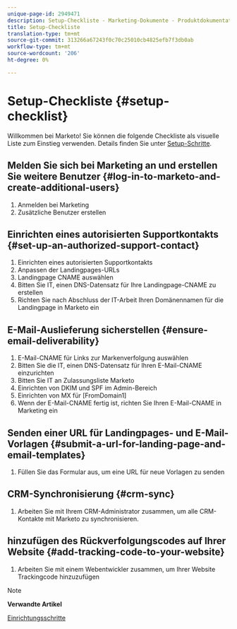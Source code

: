 ```yaml
---
unique-page-id: 2949471
description: Setup-Checkliste - Marketing-Dokumente - Produktdokumentation
title: Setup-Checkliste
translation-type: tm+mt
source-git-commit: 313266a67243f0c70c25010cb4825efb7f3db0ab
workflow-type: tm+mt
source-wordcount: '206'
ht-degree: 0%

---
```



# Setup-Checkliste {#setup-checklist}

Willkommen bei Marketo! Sie können die folgende Checkliste als visuelle Liste zum Einstieg verwenden. Details finden Sie unter [Setup-Schritte](../../getting-started/setup-steps.md).

## Melden Sie sich bei Marketing an und erstellen Sie weitere Benutzer {#log-in-to-marketo-and-create-additional-users}

1. Anmelden bei Marketing
1. Zusätzliche Benutzer erstellen

## Einrichten eines autorisierten Supportkontakts {#set-up-an-authorized-support-contact}

1. Einrichten eines autorisierten Supportkontakts
1. Anpassen der Landingpages-URLs
1. Landingpage CNAME auswählen
1. Bitten Sie IT, einen DNS-Datensatz für Ihre Landingpage-CNAME zu erstellen
1. Richten Sie nach Abschluss der IT-Arbeit Ihren Domänennamen für die Landingpage in Marketo ein

## E-Mail-Auslieferung sicherstellen {#ensure-email-deliverability}

1. E-Mail-CNAME für Links zur Markenverfolgung auswählen
1. Bitten Sie die IT, einen DNS-Datensatz für Ihren E-Mail-CNAME einzurichten
1. Bitten Sie IT an Zulassungsliste Marketo
1. Einrichten von DKIM und SPF im Admin-Bereich
1. Einrichten von MX für [FromDomain1]
1. Wenn der E-Mail-CNAME fertig ist, richten Sie Ihren E-Mail-CNAME in Marketing ein

## Senden einer URL für Landingpages- und E-Mail-Vorlagen {#submit-a-url-for-landing-page-and-email-templates}

1. Füllen Sie das Formular aus, um eine URL für neue Vorlagen zu senden

## CRM-Synchronisierung {#crm-sync}

1. Arbeiten Sie mit Ihrem CRM-Administrator zusammen, um alle CRM-Kontakte mit Marketo zu synchronisieren.

## hinzufügen des Rückverfolgungscodes auf Ihrer Website {#add-tracking-code-to-your-website}

1. Arbeiten Sie mit einem Webentwickler zusammen, um Ihrer Website Trackingcode hinzuzufügen

>[!NOTE]
>
>**Verwandte Artikel**
>
>[Einrichtungsschritte](../../getting-started/setup-steps.md)

